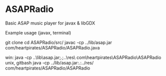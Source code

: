 # ASAPRadio
Basic ASAP music player for javax &amp; libGDX

Example usage (javax, terminal)

git clone
cd ASAPRadio/src/
javac -cp ../lib/asap.jar com/heartpirates/ASAPRadio/ASAPRadio.java

win:
java -cp ..\lib\asap.jar;.;..\res\ com\heartpirates\ASAPRadio\ASAPRadio
unix, gitbash
java -cp ../lib/asap.jar:.:../res/ com/heartpirates/ASAPRadio/ASAPRadio

